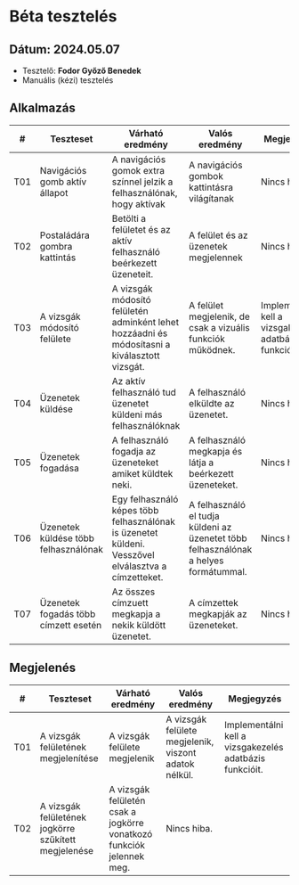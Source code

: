 # Béta tesztelés

## **Dátum:** 2024.05.07
 - Tesztelő: **Fodor Győző Benedek**
 - Manuális (kézi) tesztelés

## Alkalmazás

| # | Teszteset | Várható eredmény | Valós eredmény | Megjegyzés |
|------------|------------|---------------|--------------------|------------|
| T01 | Navigációs gomb aktív állapot | A navigációs gomok extra színnel jelzik a felhasználónak, hogy aktívak | A navigációs gombok kattintásra világítanak | Nincs hiba. |
| T02 | Postaládára gombra kattintás | Betölti a felületet és az aktív felhasználó beérkezett üzeneteit.| A felület és az üzenetek megjelennek | Nincs hiba. |
| T03 | A vizsgák módosító felülete | A vizsgák módosító felületén adminként lehet hozzáadni és módosítasni a kiválasztott vizsgát. | A felület megjelenik, de csak a vizuális funkciók működnek. | Implementálni kell a vizsgakezelés adatbázis funkcióit. |
| T04 | Üzenetek küldése | Az aktív felhasználó tud üzenetet küldeni más felhasználóknak | A felhasználó elküldte az üzenetet. | Nincs hiba. |
| T05 | Üzenetek fogadása | A felhasználó fogadja az üzeneteket amiket küldtek neki. | A felhasználó megkapja és látja a beérkezett üzeneteket. | Nincs hiba. |
| T06 | Üzenetek küldése több felhasználónak | Egy felhasználó képes több felhasználónak is üzenetet küldeni. Vesszővel elválasztva a címzetteket. | A felhasználó el tudja küldeni az üzenetet több felhasználónak a helyes formátummal. | Nincs hiba. |
| T07 | Üzenetek fogadás több címzett esetén | Az összes címzuett megkapja a nekik küldött üzenetet. | A címzettek megkapják az üzeneteket. | Nincs hiba. |

 ## Megjelenés

| # | Teszteset | Várható eredmény | Valós eredmény | Megjegyzés |
|------------|------------|---------------|--------------------|------------|
| T01 | A vizsgák felületének megjelenítése | A vizsgák felülete megjelenik | A vizsgák felülete megjelenik, viszont adatok nélkül. | Implementálni kell a vizsgakezelés adatbázis funkcióit. |
| T02 | A vizsgák felületének jogkörre szűkített megjelenése | A vizsgák felületén csak a jogkörre vonatkozó funkciók jelennek meg. | Nincs hiba. |
